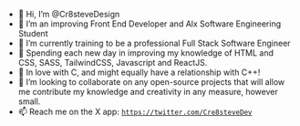 - 👋 Hi, I’m @Cr8steveDesign
- 👀 I’m an improving Front End Developer and Alx Software Engineering Student
- 🌱 I’m currently training to be a professional Full Stack Software Engineer 
- 🎢 Spending each new day in improving my knowledge of HTML and CSS, SASS, TailwindCSS, Javascript and ReactJS.
- 🤩 In love with C, and might equally have a relationship with C++!
- 💞️ I’m looking to collaborate on any open-source projects that will allow me contribute my knowledge and creativity in any measure, however small.
- 📫 Reach me on the X app: <a target="_blank" href="twitter.com/Cre8steveDev">`https://twitter.com/Cre8steveDev`</a>


